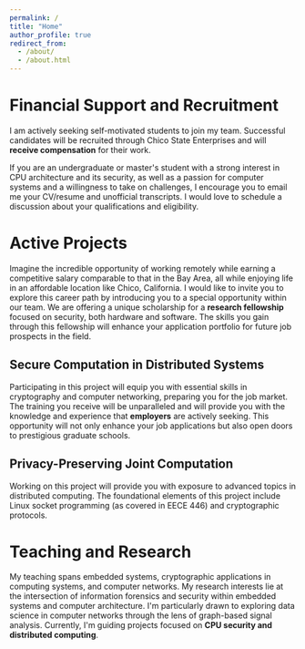```yaml
---
permalink: /
title: "Home"
author_profile: true
redirect_from: 
  - /about/
  - /about.html
---
```


Financial Support and Recruitment
======
I am actively seeking self-motivated students to join my team. Successful candidates will be recruited through Chico State Enterprises and will **receive compensation** for their work.

If you are an undergraduate or master's student with a strong interest in CPU architecture and its security, as well as a passion for computer systems and a willingness to take on challenges, I encourage you to email me your CV/resume and unofficial transcripts. I would love to schedule a discussion about your qualifications and eligibility.

Active Projects
======
Imagine the incredible opportunity of working remotely while earning a competitive salary comparable to that in the Bay Area, all while enjoying life in an affordable location like Chico, California. I would like to invite you to explore this career path by introducing you to a special opportunity within our team. We are offering a unique scholarship for a **research fellowship** focused on security, both hardware and software. The skills you gain through this fellowship will enhance your application portfolio for future job prospects in the field.

Secure Computation in Distributed Systems
------
Participating in this project will equip you with essential skills in cryptography and computer networking, preparing you for the job market. The training you receive will be unparalleled and will provide you with the knowledge and experience that **employers** are actively seeking. This opportunity will not only enhance your job applications but also open doors to prestigious graduate schools.

Privacy-Preserving Joint Computation
------
Working on this project will provide you with exposure to advanced topics in distributed computing. The foundational elements of this project include Linux socket programming (as covered in EECE 446) and cryptographic protocols.

Teaching and Research
======
My teaching spans embedded systems, cryptographic applications in computing systems, and computer networks.  My research interests lie at the intersection of information forensics and security within embedded systems and computer architecture.  I'm particularly drawn to exploring data science in computer networks through the lens of graph-based signal analysis.  Currently, I'm guiding projects focused on **CPU security and distributed computing**.
